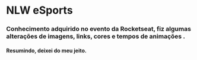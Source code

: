 # NLW eSports

### Conhecimento adquirido no evento da Rocketseat, fiz algumas alterações de imagens, links, cores e tempos de animações .
#### Resumindo, deixei do meu jeito.
